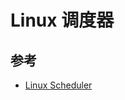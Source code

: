 # Linux 调度器

## 参考

* [Linux Scheduler](https://www.kernel.org/doc/html/latest/scheduler/index.html)